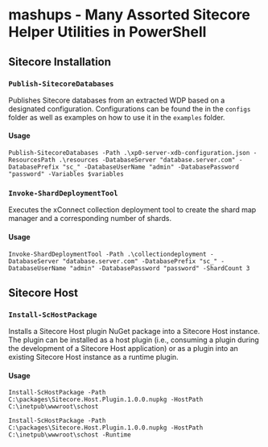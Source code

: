 # mashups - Many Assorted Sitecore Helper Utilities in PowerShell

## Sitecore Installation

### `Publish-SitecoreDatabases`

Publishes Sitecore databases from an extracted WDP based on a designated configuration. Configurations can be found the in the `configs` folder as well as examples on how to use it in the `examples` folder.

#### Usage

`Publish-SitecoreDatabases -Path .\xp0-server-xdb-configuration.json -ResourcesPath .\resources -DatabaseServer "database.server.com" -DatabasePrefix "sc_" -DatabaseUserName "admin" -DatabasePassword "password" -Variables $variables`

### `Invoke-ShardDeploymentTool`

Executes the xConnect collection deployment tool to create the shard map manager and a corresponding number of shards.

#### Usage

`Invoke-ShardDeploymentTool -Path .\collectiondeployment -DatabaseServer "database.server.com" -DatabasePrefix "sc_" -DatabaseUserName "admin" -DatabasePassword "password" -ShardCount 3`

## Sitecore Host

### `Install-ScHostPackage`

Installs a Sitecore Host plugin NuGet package into a Sitecore Host instance. The plugin can be installed as a host plugin (i.e., consuming a plugin during the development of a Sitecore Host application) or as a plugin into an existing Sitecore Host instance as a runtime plugin.

#### Usage

`Install-ScHostPackage -Path C:\packages\Sitecore.Host.Plugin.1.0.0.nupkg -HostPath C:\inetpub\wwwroot\schost`

`Install-ScHostPackage -Path C:\packages\Sitecore.Host.Plugin.1.0.0.nupkg -HostPath C:\inetpub\wwwroot\schost -Runtime`